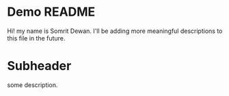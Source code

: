 # Demo README

Hi! my name is Somrit Dewan. I'll be adding more meaningful descriptions to this file in the future.

# Subheader

some description.